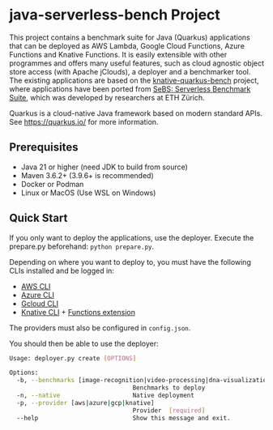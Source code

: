 # java-serverless-bench Project

This project contains a benchmark suite for Java (Quarkus) applications that can be deployed as AWS Lambda, Google Cloud Functions, Azure Functions and Knative Functions. 
It is easily extensible with other programmes and offers many useful features, such as cloud agnostic object store access (with Apache jClouds), a deployer and a benchmarker tool. 
The existing applications are based on the [knative-quarkus-bench](https://github.com/IBM/knative-quarkus-bench) project, where applications have been ported from [SeBS: Serverless Benchmark Suite](https://github.com/spcl/serverless-benchmarks), which was developed by researchers at ETH Z&uuml;rich.

Quarkus is a cloud-native Java framework based on modern standard APIs.
See https://quarkus.io/ for more information.

## Prerequisites

* Java 21 or higher (need JDK to build from source)
* Maven 3.6.2+ (3.9.6+ is recommended)
* Docker or Podman
* Linux or MacOS (Use WSL on Windows)

## Quick Start
If you only want to deploy the applications, use the deployer. Execute the prepare.py beforehand:
`python prepare.py`.

Depending on where you want to deploy to, you must have the following CLIs installed and be logged in:
* [AWS CLI](https://docs.aws.amazon.com/cli/latest/userguide/getting-started-install.html)
* [Azure CLI](https://learn.microsoft.com/en-us/cli/azure/install-azure-cli)
* [Gcloud CLI](https://cloud.google.com/sdk/docs/install)
* [Knative CLI](https://knative.dev/docs/functions/install-func/) + [Functions extension](https://knative.dev/docs/functions/install-func/#__tabbed_2_1)

The providers must also be configured in `config.json`.

You should then be able to use the deployer:

```bash
Usage: deployer.py create [OPTIONS]

Options:
  -b, --benchmarks [image-recognition|video-processing|dna-visualization|thumbnailer|compress|uploader|dynamic-html|graph-bfs|graph-mst|graph-pagerank]
                                  Benchmarks to deploy
  -n, --native                    Native deployment
  -p, --provider [aws|azure|gcp|knative]
                                  Provider  [required]
  --help                          Show this message and exit.

```